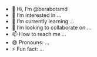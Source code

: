 - 👋 Hi, I’m @berabotsmd
- 👀 I’m interested in ...
- 🌱 I’m currently learning ...
- 💞️ I’m looking to collaborate on ...
- 📫 How to reach me ...
- 😄 Pronouns: ...
- ⚡ Fun fact: ...

<!---
berabotsmd/berabotsmd is a ✨ special ✨ repository because its `README.md` (this file) appears on your GitHub profile.
You can click the Preview link to take a look at your changes.
--->
